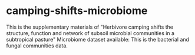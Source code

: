 # camping-shifts-microbiome
This is the supplementary materials of  "Herbivore camping shifts the structure, function and network of subsoil microbial communities in a subtropical pasture"
Microbiome dataset available: This is the bacterial and fungal communities data.
